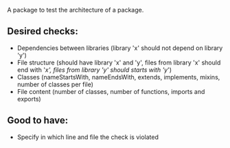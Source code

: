 A package to test the architecture of a package.

## Desired checks:
- Dependencies between libraries (library 'x' should not depend on library 'y')
- File structure (should have library 'x' and 'y', files from library 'x' should end with '_x', files from library 'y' should starts with 'y_')
- Classes (nameStartsWith, nameEndsWith, extends, implements, mixins, number of classes per file)
- File content (number of classes, number of functions, imports and exports)

## Good to have:
- Specify in which line and file the check is violated
